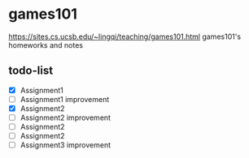 # games101
https://sites.cs.ucsb.edu/~lingqi/teaching/games101.html games101's homeworks and notes

## todo-list
- [x] Assignment1
- [ ] Assignment1 improvement
- [x] Assignment2
- [ ] Assignment2 improvement
- [ ] Assignment2
- [ ] Assignment2 
- [ ] Assignment3 improvement